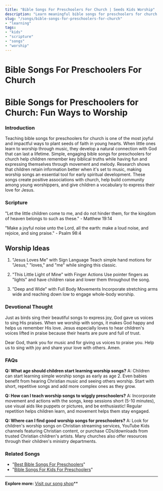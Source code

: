 ```yaml
---
title: "Bible Songs For Preschoolers For Church | Seeds Kids Worship"
description: "Learn meaningful bible songs for preschoolers for church that teach Scripture through music. Interactive worship resources for kids and families."
slug: "/songs/bible-songs-for-preschoolers-for-church"
- "learning"
tags:
- "kids"
- "scripture"
- "songs"
- "worship"
---
```


# Bible Songs For Preschoolers For Church

# Bible Songs for Preschoolers for Church: Fun Ways to Worship

### Introduction
Teaching bible songs for preschoolers for church is one of the most joyful and impactful ways to plant seeds of faith in young hearts. When little ones learn to worship through music, they develop a natural connection with God that can last a lifetime. Simple, engaging bible songs for preschoolers for church help children remember key biblical truths while having fun and expressing themselves through movement and melody. Research shows that children retain information better when it's set to music, making worship songs an essential tool for early spiritual development. These songs create positive associations with church, help build community among young worshippers, and give children a vocabulary to express their love for Jesus.

### Scripture
"Let the little children come to me, and do not hinder them, for the kingdom of heaven belongs to such as these." - Matthew 19:14

"Make a joyful noise unto the Lord, all the earth: make a loud noise, and rejoice, and sing praise." - Psalm 98:4

## Worship Ideas
1. "Jesus Loves Me" with Sign Language
Teach simple hand motions for "Jesus," "loves," and "me" while singing this classic.

2. "This Little Light of Mine" with Finger Actions
Use pointer fingers as "lights" and have children raise and lower them throughout the song.

3. "Deep and Wide" with Full Body Movements
Incorporate stretching arms wide and reaching down low to engage whole-body worship.

### Devotional Thought
Just as birds sing their beautiful songs to express joy, God gave us voices to sing His praises. When we worship with songs, it makes God happy and helps us remember His love. Jesus especially loves to hear children's voices lifted in praise because their hearts are pure and full of trust.

Dear God, thank you for music and for giving us voices to praise you. Help us to sing with joy and share your love with others. Amen.

### FAQs
**Q: What age should children start learning worship songs?**
A: Children can start learning simple worship songs as early as age 2. Even babies benefit from hearing Christian music and seeing others worship. Start with short, repetitive songs and add more complex ones as they grow.

**Q: How can I teach worship songs to wiggly preschoolers?**
A: Incorporate movement and actions with the songs, keep sessions short (5-10 minutes), use visual aids like puppets or pictures, and be enthusiastic! Regular repetition helps children learn, and movement helps them stay engaged.

**Q: Where can I find good worship songs for preschoolers?**
A: Look for children's worship songs on Christian streaming services, YouTube Kids channels featuring Christian content, or purchase CDs/downloads from trusted Christian children's artists. Many churches also offer resources through their children's ministry departments.

### Related Songs

- "[Best Bible Songs For Preschoolers](/songs/best-bible-songs-for-preschoolers/)"
- "[Bible Songs For Kids For Preschoolers](/songs/bible-songs-for-kids-for-preschoolers/)"

---

**Explore more:** [Visit our song shop](https://seedskidsworship.com/shop)**

<!-- Schema Markup -->
<script type="application/ld+json">
{
  "@context": "https://schema.org",
  "@type": "MusicRecording",
  "name": "Bible Songs For Preschoolers For Church",
  "byArtist": {
    "@type": "MusicGroup",
    "name": "Seeds Kids Worship"
  },
  "isFamilyFriendly": true,
  "url": "https://seedskidsworship.com/songs/bible-songs-for-preschoolers-for-church/"
}
</script>
